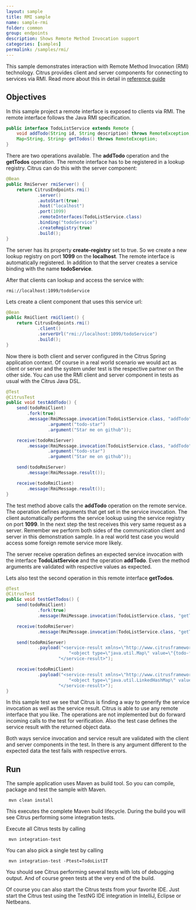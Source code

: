 ```yaml
---
layout: sample
title: RMI sample
name: sample-rmi
folder: common
group: endpoints
description: Shows Remote Method Invocation support
categories: [samples]
permalink: /samples/rmi/
---
```


This sample demonstrates interaction with Remote Method Invocation (RMI) technology. 
Citrus provides client and server components for connecting to services via RMI. 
Read more about this in detail in [reference guide][1]

Objectives
---------

In this sample project a remote interface is exposed to clients via RMI. The remote interface follows the Java RMI specification.

```java
public interface TodoListService extends Remote {
    void addTodo(String id, String description) throws RemoteException;
    Map<String, String> getTodos() throws RemoteException;
}
```

There are two operations available. The **addTodo** operation and the **getTodos** operation. The remote interface has to be registered in
a lookup registry. Citrus can do this with the server component:

```java
@Bean
public RmiServer rmiServer() {
    return CitrusEndpoints.rmi()
            .server()
            .autoStart(true)
            .host("localhost")
            .port(1099)
            .remoteInterfaces(TodoListService.class)
            .binding("todoService")
            .createRegistry(true)
            .build();
}
```
                     
The server has its property **create-registry** set to true. So we create a new lookup registry on port **1099** on the **localhost**. The
remote interface is automatically registered. In addition to that the server creates a service binding with the name **todoService**.

After that clients can lookup and access the service with:
 
```
rmi://localhost:1099/todoService
```
    
Lets create a client component that uses this service url:
    
```java
@Bean
public RmiClient rmiClient() {
    return CitrusEndpoints.rmi()
            .client()
            .serverUrl("rmi://localhost:1099/todoService")
            .build();
}
```
    
Now there is both client and server configured in the Citrus Spring application context. Of course in a real world scenario we would act as 
client or server and the system under test is the respective partner on the other side. You can use the RMI client and server component in 
tests as usual with the Citrus Java DSL.
    
```java
@Test
@CitrusTest
public void testAddTodo() {
    send(todoRmiClient)
        .fork(true)
        .message(RmiMessage.invocation(TodoListService.class, "addTodo")
                .argument("todo-star")
                .argument("Star me on github"));

    receive(todoRmiServer)
        .message(RmiMessage.invocation(TodoListService.class, "addTodo")
                .argument("todo-star")
                .argument("Star me on github"));

    send(todoRmiServer)
        .message(RmiMessage.result());

    receive(todoRmiClient)
        .message(RmiMessage.result());
}    
```
    
The test method above calls the **addTodo** operation on the remote service. The operation defines arguments that
get set in the service invocation. The client automatically performs the service lookup using the service registry on port
**1099**. In the next step the test receives this very same request as a server. Remember we perform both sides of the communication 
client and server in this demonstration sample. In a real world test case you would access some foreign remote service more likely.
   
The server receive operation defines an expected service invocation with the interface **TodoListService** and the operation **addTodo**.
Even the method arguments are validated with respective values as expected.   
        
Lets also test the second operation in this remote interface **getTodos**.
        
```java
@Test
@CitrusTest
public void testGetTodos() {
    send(todoRmiClient)
            .fork(true)
            .message(RmiMessage.invocation(TodoListService.class, "getTodos"));

    receive(todoRmiServer)
            .message(RmiMessage.invocation(TodoListService.class, "getTodos"));

    send(todoRmiServer)
            .payload("<service-result xmlns=\"http://www.citrusframework.org/schema/rmi/message\">" +
                        "<object type=\"java.util.Map\" value=\"{todo-follow=Follow us on github}\"/>" +
                    "</service-result>");

    receive(todoRmiClient)
            .payload("<service-result xmlns=\"http://www.citrusframework.org/schema/rmi/message\">" +
                        "<object type=\"java.util.LinkedHashMap\" value=\"{todo-follow=Follow us on github}\"/>" +
                    "</service-result>");
}    
```
    
In this sample test we see that Citrus is finding a way to generify the service invocation as well as the service result.
Citrus is able to use any remote interface that you like. The operations are not implemented but do forward incoming calls to the
test for verification. Also the test case defines the service result with the returned object data.

Both ways service invocation and service result are validated with the client and server components in the test. In there is any
argument different to the expected data the test fails with respective errors.
                
Run
---------

The sample application uses Maven as build tool. So you can compile, package and test the
sample with Maven.
 
     mvn clean install
    
This executes the complete Maven build lifecycle. During the build you will see Citrus performing some integration tests.

Execute all Citrus tests by calling

     mvn integration-test

You can also pick a single test by calling

     mvn integration-test -Ptest=TodoListIT

You should see Citrus performing several tests with lots of debugging output. 
And of course green tests at the very end of the build.

Of course you can also start the Citrus tests from your favorite IDE.
Just start the Citrus test using the TestNG IDE integration in IntelliJ, Eclipse or Netbeans.

 [1]: https://citrusframework.org/citrus/reference/html#rmi
